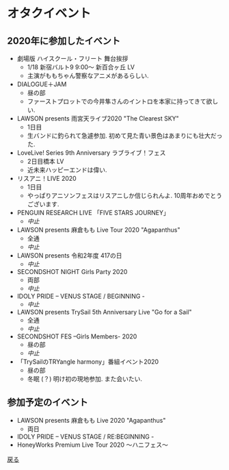 # オタクイベント

## 2020年に参加したイベント
* 劇場版 ハイスクール・フリート 舞台挨拶
    * 1/18 新宿バルト9 9:00～ 新百合ヶ丘 LV
    * 主演がももちゃん警察なアニメがあるらしい.
* DIALOGUE＋JAM
    * 昼の部
    * ファーストプロットでの今井隼さんのイントロを本家に持ってきて欲しい.
* LAWSON presents 雨宮天ライブ2020 "The Clearest SKY"
    * 1日目
    * 生バンドに釣られて急遽参加. 初めて見た青い景色はあまりにも壮大だった.
* LoveLive! Series 9th Anniversary ラブライブ！フェス
    * 2日目橋本 LV
    * 近未来ハッピーエンドは偉い.
* リスアニ！LIVE 2020
    * 1日目
    * やっぱりアニソンフェスはリスアニしか信じられんよ. 10周年おめでとうございます.
* PENGUIN RESEARCH LIVE 「FIVE STARS JOURNEY」
    * *中止*
* LAWSON presents 麻倉もも Live Tour 2020 "Agapanthus"
    * 全通
    * *中止*
* LAWSON presents 令和2年度 417の日
    * *中止*
* SECONDSHOT NIGHT Girls Party 2020
    * 両部
    * *中止*
* IDOLY PRIDE – VENUS STAGE / BEGINNING -
    * *中止*
* LAWSON presents TrySail 5th Anniversary Live "Go for a Sail"
    * 全通
    * *中止*
* SECONDSHOT FES –Girls Members- 2020
    * 昼の部
    * *中止*
* 「TrySailのTRYangle harmony」番組イベント2020
    * 昼の部
    * 冬眠 (？) 明け初の現地参加. また会いたい.

## 参加予定のイベント
* LAWSON presents 麻倉もも Live 2020 "Agapanthus"
    * 両日
* IDOLY PRIDE – VENUS STAGE / RE:BEGINNING -
* HoneyWorks Premium Live Tour 2020 〜ハニフェス〜

[戻る](../event.md)